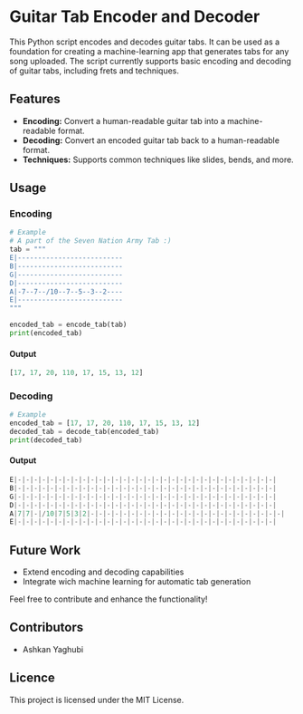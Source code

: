 # Guitar Tab Encoder and Decoder

This Python script encodes and decodes guitar tabs. It can be used as a foundation for creating a machine-learning app that generates tabs for any song uploaded. The script currently supports basic encoding and decoding of guitar tabs, including frets and techniques.

## Features
- **Encoding:** Convert a human-readable guitar tab into a machine-readable format.
- **Decoding:** Convert an encoded guitar tab back to a human-readable format.
- **Techniques:** Supports common techniques like slides, bends, and more.

## Usage

### Encoding
```python
# Example
# A part of the Seven Nation Army Tab :)
tab = """
E|--------------------------
B|--------------------------
G|--------------------------
D|--------------------------
A|-7--7--/10--7--5--3--2----
E|--------------------------
"""

encoded_tab = encode_tab(tab)
print(encoded_tab)
```
#### Output
```python
[17, 17, 20, 110, 17, 15, 13, 12]
```

### Decoding
```python
# Example
encoded_tab = [17, 17, 20, 110, 17, 15, 13, 12]  
decoded_tab = decode_tab(encoded_tab)
print(decoded_tab)
```
#### Output
```python
E|-|-|-|-|-|-|-|-|-|-|-|-|-|-|-|-|-|-|-|-|-|-|-|-|-|-|-|-|-|-|-|-|
B|-|-|-|-|-|-|-|-|-|-|-|-|-|-|-|-|-|-|-|-|-|-|-|-|-|-|-|-|-|-|-|-|
G|-|-|-|-|-|-|-|-|-|-|-|-|-|-|-|-|-|-|-|-|-|-|-|-|-|-|-|-|-|-|-|-|
D|-|-|-|-|-|-|-|-|-|-|-|-|-|-|-|-|-|-|-|-|-|-|-|-|-|-|-|-|-|-|-|-|
A|7|7|-|/10|7|5|3|2|-|-|-|-|-|-|-|-|-|-|-|-|-|-|-|-|-|-|-|-|-|-|-|-|
E|-|-|-|-|-|-|-|-|-|-|-|-|-|-|-|-|-|-|-|-|-|-|-|-|-|-|-|-|-|-|-|-|
```

## Future Work
- Extend encoding and decoding capabilities
- Integrate wich machine learning for automatic tab generation

Feel free to contribute and enhance the functionality!

## Contributors
- Ashkan Yaghubi

## Licence
This project is licensed under the MIT License.

